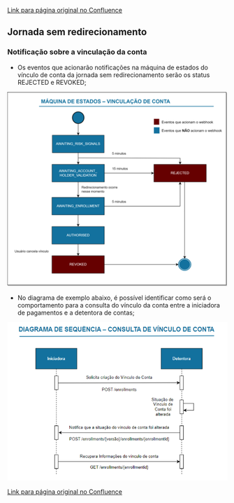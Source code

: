 [Link para página original no Confluence](https://openfinancebrasil.atlassian.net/wiki/spaces/OF/pages/161448066)

## Jornada sem redirecionamento

### Notificação sobre a vinculação da conta 

- Os eventos que acionarão notificações na máquina de estados do vínculo de conta da jornada sem redirecionamento serão os status REJECTED e REVOKED;

![att172490967](Pagamentos%20sem%20redirecionamento%20-%20Webhook%20-%20v1.1.0/attachments/webhook-maq-estados-vinculacao.png)

- No diagrama de exemplo abaixo, é possível identificar como será o comportamento para a consulta do vínculo da conta entre a iniciadora de pagamentos e a detentora de contas;

![att161448081](Pagamentos%20sem%20redirecionamento%20-%20Webhook%20-%20v1.1.0/attachments/image-20230817-175443.png)

[Link para página original no Confluence](https://openfinancebrasil.atlassian.net/wiki/spaces/OF/pages/161448066)